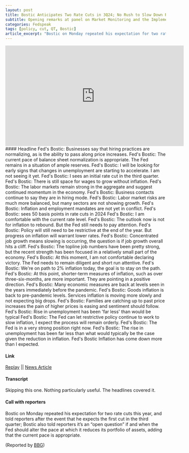 ```yaml
---
layout: post
title: Bostic Anticipates Two Rate Cuts in 3Q24; No Rush to Slow Down Runoff
subtitle: Opening remarks at panel on Market Monitoring and the Implementation of Monetary Policy
categories: Fedspeak
tags: [policy, cut, QT, Bostic]
article_excerpt: "Bostic on Monday repeated his expectation for two rate cuts this year, and told reporters after the event that he expects the first cut in the third quarter; Bostic also told reporters it’s an “open question” if and when the Fed should alter the pace at which it reduces its portfolio of assets, adding that the current pace is appropriate."
---
```

<iframe width="560" height="315" src="https://www.youtube.com/embed/z187wRC-4KU?si=-w7kAtSsUDHUjTDZ&amp;start=129" title="YouTube video player" frameborder="0" allow="accelerometer; autoplay; clipboard-write; encrypted-media; gyroscope; picture-in-picture; web-share" allowfullscreen></iframe>
#### Headline
Fed's Bostic: Businesses say that hiring practices are normalizing, as is the ability to pass along price increases.  
Fed's Bostic: The current pace of balance sheet normalization is appropriate. The Fed remains in a situation of ample reserves.  
Fed's Bostic: I will be looking for early signs that changes in unemployment are starting to accelerate. I am not seeing it yet.  
Fed's Bostic: I sees an initial rate cut in the third quarter.  
Fed's Bostic: There is still space for wages to grow without inflation.  
Fed's Bostic: The labor markets remain strong in the aggregate and suggest continued momentum in the economy.  
Fed's Bostic: Business contacts continue to say they are in hiring mode.  
Fed's Bostic: Labor market risks are much more balanced, but many sectors are not showing growth.  
Fed's Bostic: Inflation and employment mandates are not yet in conflict.  
Fed's Bostic: sees 50 basis points in rate cuts in 2024  
Fed's Bostic: I am comfortable with the current rate level.  
Fed's Bostic: The outlook now is not for inflation to rebound. But the Fed still needs to pay attention.  
Fed's Bostic: Policy will still need to be restrictive at the end of the year. But progress on inflation will warrant lower rates.  
Fed's Bostic: Concentrated job growth means slowing is occurring, the question is if job growth overall hits a cliff.  
Fed's Bostic: The topline job numbers have been pretty strong, but the recent strength has been focused in a relatively small part of the economy.  
Fed's Bostic: At this moment, I am not comfortable declaring victory. The Fed needs to remain diligent and short run attentive.  
Fed's Bostic: We're on path to 2% inflation today, the goal is to stay on the path.  
Fed's Bostic: At this point, shorter-term measures of inflation, such as over three-six-months, are more important. They are pointing in a positive direction.  
Fed's Bostic: Many economic measures are back at levels seen in the years immediately before the pandemic.  
Fed's Bostic: Goods inflation is back to pre-pandemic levels. Services inflation is moving more slowly and not expecting big drops.  
Fed's Bostic: Families are catching up to past price increases the pain of higher prices is easing and sentiment should follow.  
Fed's Bostic: Rise in unemployment has been 'far less' than would be typical  
Fed's Bostic: The Fed can let restrictive policy continue to work to slow inflation, I expect the process will remain orderly.  
Fed's Bostic: The Fed is in a very strong position right now.  
Fed's Bostic: The rise in unemployment has been far less than what would typically be the case given the reduction in inflation.  
Fed's Bostic Inflation has come down more than I expected.  
  
#### Link
[Replay](https://www.youtube.com/watch?v=z187wRC-4KU)  || [News Article](https://finance.yahoo.com/news/inflation-path-reaching-fed-2-182248802.html)

#### Transcript
Skipping this one. Nothing particularly useful. The headlines covered it.

#### Call with reporters

Bostic on Monday repeated his expectation for two rate cuts this year, and told reporters after the event that he expects the first cut in the third quarter; Bostic also told reporters it’s an “open question” if and when the Fed should alter the pace at which it reduces its portfolio of assets, adding that the current pace is appropriate.

(Reported by [BBG](https://finance.yahoo.com/news/feds-bowman-and-bostic-caution-against-rate-cuts-too-soon-221522303.html?src=rss&ncid=twitter_yfsocialtw_l1gbd0noiom))
